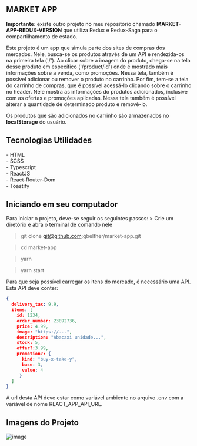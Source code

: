 <h2>MARKET APP</h2>

<strong>Importante:</strong> existe outro projeto no meu repositório chamado <strong>MARKET-APP-REDUX-VERSION</strong> que utiliza Redux e Redux-Saga para o compartilhamento de estado.

Este projeto é um app que simula parte dos sites de compras dos mercados. Nele, busca-se os produtos através de um API e rendezida-os na primeira tela ('/'). Ao clicar
sobre a imagem do produto, chega-se na tela desse produto em específico ('/product/id') onde é mostrado mais informações sobre a venda, como promoções. Nessa tela,
também é possível adicionar ou remover o produto no carrinho. Por fim, tem-se a tela do carrinho de compras, que é possível acessá-lo clicando sobre o carrinho no
header. Nele mostra as informações do produtos adicionados, inclusive com as ofertas e promoções aplicadas. Nessa tela também é possível alterar a quantidade de determinado
produto e removê-lo.

Os produtos que são adicionados no carrinho são armazenados no <strong>localStorage</strong> do usuário.

<h2>Tecnologias Utilidades</h2>
- HTML </br>
- SCSS </br>
- Typescript </br>
- ReactJS </br>
- React-Router-Dom </br>
- Toastify

<h2>Iniciando em seu computador</h2>
Para iniciar o projeto, deve-se seguir os seguintes passos:
> Crie um diretório e abra o terminal de comando nele

> git clone git@github.com:gbelther/market-app.git

> cd market-app

> yarn

> yarn start

Para que seja possível carregar os itens do mercado, é necessário uma API. Esta API deve conter:

```json
{
  delivery_tax: 9.9,
  items: [
    id: 1234,
    order_number: 23892736,
    price: 4.99,
    image: "https://...",
    description: "Abacaxi unidade...",
    stock: 5,
    offer?:3.99,
    promotion?: {
      kind: "buy-x-take-y",
      base: 3,
      value: 4
     }
  ]
}
```
A url desta API deve estar como variável ambiente no arquivo .env com a variável de nome REACT_APP_API_URL.

<h2>Imagens do Projeto</h2>

![image](https://user-images.githubusercontent.com/68357487/116165856-22609f80-a6d3-11eb-9cee-0796e1bc64ba.png)
